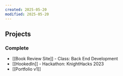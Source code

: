 ```yaml
---
created: 2025-05-20
modified: 2025-05-20
---
```

## Projects
### Complete
- [[Book Review Site]] - Class: Back End Development
- [[HookedIn]] - Hackathon: KnightHacks 2023
- [[Portfolio v1]]